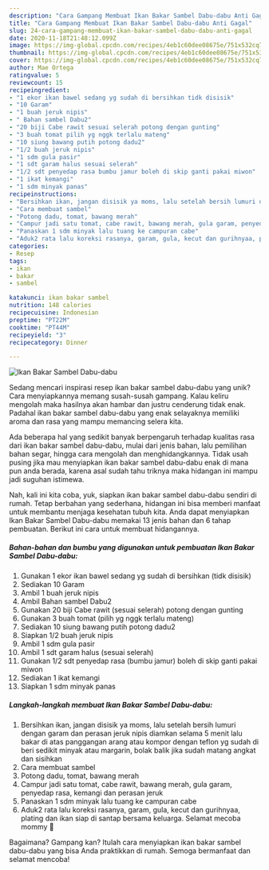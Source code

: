 ```yaml
---
description: "Cara Gampang Membuat Ikan Bakar Sambel Dabu-dabu Anti Gagal"
title: "Cara Gampang Membuat Ikan Bakar Sambel Dabu-dabu Anti Gagal"
slug: 24-cara-gampang-membuat-ikan-bakar-sambel-dabu-dabu-anti-gagal
date: 2020-11-18T21:48:12.099Z
image: https://img-global.cpcdn.com/recipes/4eb1c60dee08675e/751x532cq70/ikan-bakar-sambel-dabu-dabu-foto-resep-utama.jpg
thumbnail: https://img-global.cpcdn.com/recipes/4eb1c60dee08675e/751x532cq70/ikan-bakar-sambel-dabu-dabu-foto-resep-utama.jpg
cover: https://img-global.cpcdn.com/recipes/4eb1c60dee08675e/751x532cq70/ikan-bakar-sambel-dabu-dabu-foto-resep-utama.jpg
author: Mae Ortega
ratingvalue: 5
reviewcount: 15
recipeingredient:
- "1 ekor ikan bawel sedang yg sudah di bersihkan tidk disisik"
- "10 Garam"
- "1 buah jeruk nipis"
- " Bahan sambel Dabu2"
- "20 biji Cabe rawit sesuai selerah potong dengan gunting"
- "3 buah tomat pilih yg nggk terlalu mateng"
- "10 siung bawang putih potong dadu2"
- "1/2 buah jeruk nipis"
- "1 sdm gula pasir"
- "1 sdt garam halus sesuai selerah"
- "1/2 sdt penyedap rasa bumbu jamur boleh di skip ganti pakai miwon"
- "1 ikat kemangi"
- "1 sdm minyak panas"
recipeinstructions:
- "Bersihkan ikan, jangan disisik ya moms, lalu setelah bersih lumuri dengan garam dan perasan jeruk nipis diamkan selama 5 menit lalu bakar di atas panggangan arang atau kompor dengan teflon yg sudah di beri sedikit minyak atau margarin, bolak balik jika sudah matang angkat dan sisihkan"
- "Cara membuat sambel"
- "Potong dadu, tomat, bawang merah"
- "Campur jadi satu tomat, cabe rawit, bawang merah, gula garam, penyedap rasa, kemangi dan perasan jeruk"
- "Panaskan 1 sdm minyak lalu tuang ke campuran cabe"
- "Aduk2 rata lalu koreksi rasanya, garam, gula, kecut dan gurihnyaa, plating dan ikan siap di santap bersama keluarga. Selamat mecoba mommy 🥰"
categories:
- Resep
tags:
- ikan
- bakar
- sambel

katakunci: ikan bakar sambel 
nutrition: 148 calories
recipecuisine: Indonesian
preptime: "PT22M"
cooktime: "PT44M"
recipeyield: "3"
recipecategory: Dinner

---
```



![Ikan Bakar Sambel Dabu-dabu](https://img-global.cpcdn.com/recipes/4eb1c60dee08675e/751x532cq70/ikan-bakar-sambel-dabu-dabu-foto-resep-utama.jpg)

Sedang mencari inspirasi resep ikan bakar sambel dabu-dabu yang unik? Cara menyiapkannya memang susah-susah gampang. Kalau keliru mengolah maka hasilnya akan hambar dan justru cenderung tidak enak. Padahal ikan bakar sambel dabu-dabu yang enak selayaknya memiliki aroma dan rasa yang mampu memancing selera kita.

Ada beberapa hal yang sedikit banyak berpengaruh terhadap kualitas rasa dari ikan bakar sambel dabu-dabu, mulai dari jenis bahan, lalu pemilihan bahan segar, hingga cara mengolah dan menghidangkannya. Tidak usah pusing jika mau menyiapkan ikan bakar sambel dabu-dabu enak di mana pun anda berada, karena asal sudah tahu triknya maka hidangan ini mampu jadi suguhan istimewa.




Nah, kali ini kita coba, yuk, siapkan ikan bakar sambel dabu-dabu sendiri di rumah. Tetap berbahan yang sederhana, hidangan ini bisa memberi manfaat untuk membantu menjaga kesehatan tubuh kita. Anda dapat menyiapkan Ikan Bakar Sambel Dabu-dabu memakai 13 jenis bahan dan 6 tahap pembuatan. Berikut ini cara untuk membuat hidangannya.

<!--inarticleads1-->

##### Bahan-bahan dan bumbu yang digunakan untuk pembuatan Ikan Bakar Sambel Dabu-dabu:

1. Gunakan 1 ekor ikan bawel sedang yg sudah di bersihkan (tidk disisik)
1. Sediakan 10 Garam
1. Ambil 1 buah jeruk nipis
1. Ambil  Bahan sambel Dabu2
1. Gunakan 20 biji Cabe rawit (sesuai selerah) potong dengan gunting
1. Gunakan 3 buah tomat (pilih yg nggk terlalu mateng)
1. Sediakan 10 siung bawang putih potong dadu2
1. Siapkan 1/2 buah jeruk nipis
1. Ambil 1 sdm gula pasir
1. Ambil 1 sdt garam halus (sesuai selerah)
1. Gunakan 1/2 sdt penyedap rasa (bumbu jamur) boleh di skip ganti pakai miwon
1. Sediakan 1 ikat kemangi
1. Siapkan 1 sdm minyak panas




<!--inarticleads2-->

##### Langkah-langkah membuat Ikan Bakar Sambel Dabu-dabu:

1. Bersihkan ikan, jangan disisik ya moms, lalu setelah bersih lumuri dengan garam dan perasan jeruk nipis diamkan selama 5 menit lalu bakar di atas panggangan arang atau kompor dengan teflon yg sudah di beri sedikit minyak atau margarin, bolak balik jika sudah matang angkat dan sisihkan
1. Cara membuat sambel
1. Potong dadu, tomat, bawang merah
1. Campur jadi satu tomat, cabe rawit, bawang merah, gula garam, penyedap rasa, kemangi dan perasan jeruk
1. Panaskan 1 sdm minyak lalu tuang ke campuran cabe
1. Aduk2 rata lalu koreksi rasanya, garam, gula, kecut dan gurihnyaa, plating dan ikan siap di santap bersama keluarga. Selamat mecoba mommy 🥰




Bagaimana? Gampang kan? Itulah cara menyiapkan ikan bakar sambel dabu-dabu yang bisa Anda praktikkan di rumah. Semoga bermanfaat dan selamat mencoba!
